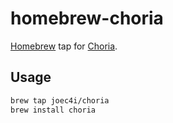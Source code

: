 # homebrew-choria
[Homebrew](https://brew.sh/) tap for [Choria](https://choria.io).

## Usage
```bash
brew tap joec4i/choria
brew install choria
```
